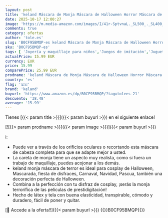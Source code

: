 ```yaml
---
layout: post
title: 'keland Máscara de Monja Máscara de Halloween Horror Máscara de Látex para Cosplay  Estilo-B '
date: 2025-10-17 12:00:27
image: 'https://m.media-amazon.com/images/I/41r-SptvnaL._SL500_._SL400_.jpg'
comments: true
category: ofertas
author: 'tole.es'
slug: 'B0CF95BMQP-es keland Máscara de Monja Máscara de Halloween Horror...'
sku: 'B0CF95BMQP-es'
tags: [ 'Joyería y maquillaje para niños','Juegos de imitación','Juguetes','Juguetes y juegos','Máscaras para adultos','halloween','keland','🇪🇸', ]
actualPrice: 15.99 EUR
currency: EUR
price: 15.99
comparePrice: 25.99 EUR
prodname: 'keland Máscara de Monja Máscara de Halloween Horror Máscara de Látex para Cosplay  Estilo-B '
country: 'es'
flag: '🇪🇸'
brand: 'keland'
buyurl: 'https://www.amazon.es/dp/B0CF95BMQP/?tag=tolees-21'
descuento: '38.48'
average: '15.99'
---
```


Tienes [{{< param title >}}]({{< param buyurl >}}) en el siguiente enlace!

[![{{< param prodname >}}]({{< param image >}})]({{< param buyurl >}})

ℹ️:

- Puede ver a través de los orificios oculares o recortando esta máscara de cabeza completa para que se adapte mejor a usted.
- La careta de monja tiene un aspecto muy realista, como si fuera un trabajo de maquillaje, puedes acojonar a los demás.
- keland monja máscara de terror es ideal para cosplay de Halloween, Mascarada, fiesta de disfraces, Carnaval, Navidad, Pascua, también una decoración perfecta de Halloween.
- Combina a la perfección con tu disfraz de cosplay, ¡serás la monja terrorífica de las películas de prestidigitación!
- Hecho de látex y tela con buena elasticidad, transpirable, cómodo y duradero, fácil de poner y quitar.

[🛒 Accede a la oferta!!]({{< param buyurl >}})
{{<world>}}B0CF95BMQP{{</world>}}

